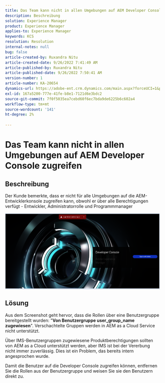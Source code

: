 ```yaml
---
title: Das Team kann nicht in allen Umgebungen auf AEM Developer Console zugreifen
description: Beschreibung
solution: Experience Manager
product: Experience Manager
applies-to: Experience Manager
keywords: KCS
resolution: Resolution
internal-notes: null
bug: false
article-created-by: Ruxandra Nitu
article-created-date: 9/26/2022 7:41:49 AM
article-published-by: Ruxandra Nitu
article-published-date: 9/26/2022 7:50:41 AM
version-number: 1
article-number: KA-20654
dynamics-url: https://adobe-ent.crm.dynamics.com/main.aspx?forceUCI=1&pagetype=entityrecord&etn=knowledgearticle&id=d4a7c7a8-6e3d-ed11-9db1-002248086a73
exl-id: 167a5200-777e-41fe-b8e1-7121d6e3bdc2
source-git-commit: 7f0f5035ea7cebd60f6ec7bda9de6225b6c602a4
workflow-type: tm+mt
source-wordcount: '141'
ht-degree: 2%

---
```


# Das Team kann nicht in allen Umgebungen auf AEM Developer Console zugreifen

## Beschreibung


Der Kunde bemerkte, dass er nicht für alle Umgebungen auf die AEM-Entwicklerkonsole zugreifen kann, obwohl er über alle Berechtigungen verfügt - Entwickler, Administratorrolle und Programmmanager

![](assets/___c5e8bdde-6f3d-ed11-9db1-002248086a73___.png)


## Lösung


Aus dem Screenshot geht hervor, dass die Rollen über eine Benutzergruppe bereitgestellt wurden: &quot;<b>Von Benutzergruppe user_group_name zugewiesen</b>&quot;.
Verschachtelte Gruppen werden in AEM as a Cloud Service nicht unterstützt.

Über IMS-Benutzergruppen zugewiesene Produktberechtigungen sollten von AEM as a Cloud unterstützt werden, aber IMS ist bei der Vererbung nicht immer zuverlässig. Dies ist ein Problem, das bereits intern angesprochen wurde.



Damit die Benutzer auf die Developer Console zugreifen können, entfernen Sie die Rollen aus der Benutzergruppe und weisen Sie sie den Benutzern direkt zu.
